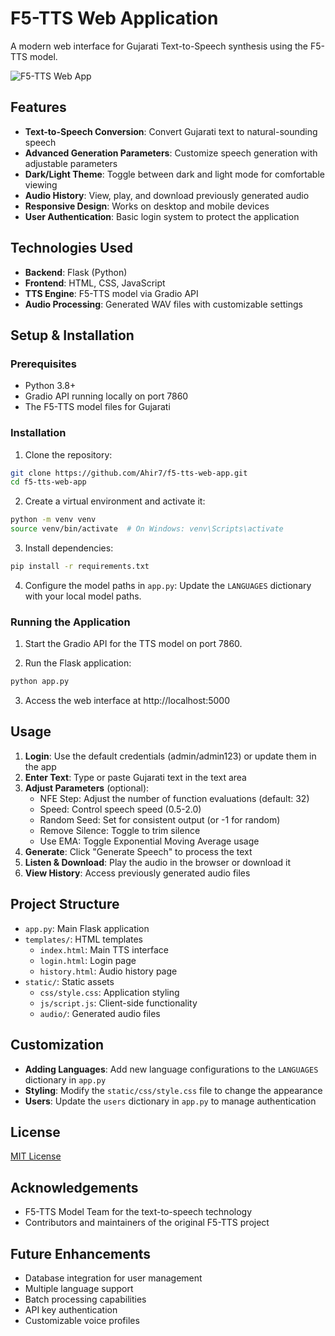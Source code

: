 # F5-TTS Web Application

A modern web interface for Gujarati Text-to-Speech synthesis using the F5-TTS model.

![F5-TTS Web App](screenshots/preview.png)

## Features

- **Text-to-Speech Conversion**: Convert Gujarati text to natural-sounding speech
- **Advanced Generation Parameters**: Customize speech generation with adjustable parameters
- **Dark/Light Theme**: Toggle between dark and light mode for comfortable viewing
- **Audio History**: View, play, and download previously generated audio
- **Responsive Design**: Works on desktop and mobile devices
- **User Authentication**: Basic login system to protect the application

## Technologies Used

- **Backend**: Flask (Python)
- **Frontend**: HTML, CSS, JavaScript
- **TTS Engine**: F5-TTS model via Gradio API
- **Audio Processing**: Generated WAV files with customizable settings

## Setup & Installation

### Prerequisites

- Python 3.8+
- Gradio API running locally on port 7860
- The F5-TTS model files for Gujarati

### Installation

1. Clone the repository:
```bash
git clone https://github.com/Ahir7/f5-tts-web-app.git
cd f5-tts-web-app
```

2. Create a virtual environment and activate it:
```bash
python -m venv venv
source venv/bin/activate  # On Windows: venv\Scripts\activate
```

3. Install dependencies:
```bash
pip install -r requirements.txt
```

4. Configure the model paths in `app.py`:
Update the `LANGUAGES` dictionary with your local model paths.

### Running the Application

1. Start the Gradio API for the TTS model on port 7860.

2. Run the Flask application:
```bash
python app.py
```

3. Access the web interface at http://localhost:5000

## Usage

1. **Login**: Use the default credentials (admin/admin123) or update them in the app
2. **Enter Text**: Type or paste Gujarati text in the text area
3. **Adjust Parameters** (optional):
   - NFE Step: Adjust the number of function evaluations (default: 32)
   - Speed: Control speech speed (0.5-2.0)
   - Random Seed: Set for consistent output (or -1 for random)
   - Remove Silence: Toggle to trim silence
   - Use EMA: Toggle Exponential Moving Average usage
4. **Generate**: Click "Generate Speech" to process the text
5. **Listen & Download**: Play the audio in the browser or download it
6. **View History**: Access previously generated audio files

## Project Structure

- `app.py`: Main Flask application
- `templates/`: HTML templates
  - `index.html`: Main TTS interface
  - `login.html`: Login page
  - `history.html`: Audio history page
- `static/`: Static assets
  - `css/style.css`: Application styling
  - `js/script.js`: Client-side functionality
  - `audio/`: Generated audio files

## Customization

- **Adding Languages**: Add new language configurations to the `LANGUAGES` dictionary in `app.py`
- **Styling**: Modify the `static/css/style.css` file to change the appearance
- **Users**: Update the `users` dictionary in `app.py` to manage authentication

## License

[MIT License](LICENSE)

## Acknowledgements

- F5-TTS Model Team for the text-to-speech technology
- Contributors and maintainers of the original F5-TTS project

## Future Enhancements

- Database integration for user management
- Multiple language support
- Batch processing capabilities
- API key authentication
- Customizable voice profiles 